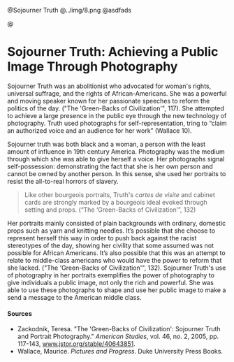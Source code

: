 @Sojourner Truth
@../img/8.png
@asdfads

@
# Sojourner Truth: Achieving a Public Image Through Photography

Sojourner Truth was an abolitionist who advocated for woman's rights, universal suffrage, and the rights of African-Americans.  She was a powerful and moving speaker known for her passionate speeches to reform the politics of the day.  ("The 'Green-Backs of Civilization'", 117).  She attempted to achieve a large presence in the public eye through the new technology of photography.  Truth used photographs for self-representation, tring to “claim an authorized voice and an audience for her work” (Wallace 10).

Sojourner truth was both black and a woman, a person with the least amount of influence in 19th century America. Photography was the medium through which she was able to give herself a voice.  Her photographs signal self-possession: demonstrating the fact that she is her own person and cannot be owned by another person. In this sense, she used her portraits to resist the all-to-real horrors of slavery.


>Like other bourgeois portraits, Truth's *cartes de visite* and cabinet cards are strongly marked by a bourgeois ideal evoked through setting and props.
(“The ‘Green-Backs of Civilization’”, 132)


Her portraits mainly consisted of plain backgrounds with ordinary, domestic props such as yarn and knitting needles.  It’s possible that she choose to represent herself this way in order to push back against the racist stereotypes of the day, showing her civility that some assumed was not possible for African Americans.  It’s also possible that this was an attempt to relate to middle-class americans who would have the power to reform that she lacked.  ("The 'Green-Backs of Civilization'", 132).  Sojourner Truth's use of photography in her portraits exemplifies the power of photography to give individuals a public image, not only the rich and powerful.  She was able to use these photographs to shape and use her public image to make a send a message to the American middle class.



[portrait1]:../img/9.png



#### Sources
- Zackodnik, Teresa. "The 'Green-Backs of Civilization': Sojourner Truth and Portrait Photography." *American Studies*, vol. 46, no. 2, 2005, pp. 117-143, www.jstor.org/stable/40643851.
- Wallace, Maurice. *Pictures and Progress*. Duke University Press Books.
